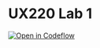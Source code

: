 # UX220 Lab 1

[![Open in Codeflow](https://developer.stackblitz.com/img/open_in_codeflow.svg)](https:///pr.new/CentennialR/UX220-Lab-1)
